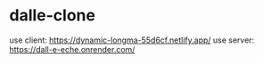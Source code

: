 # dalle-clone
use client: https://dynamic-longma-55d6cf.netlify.app/
use server: https://dall-e-eche.onrender.com/
